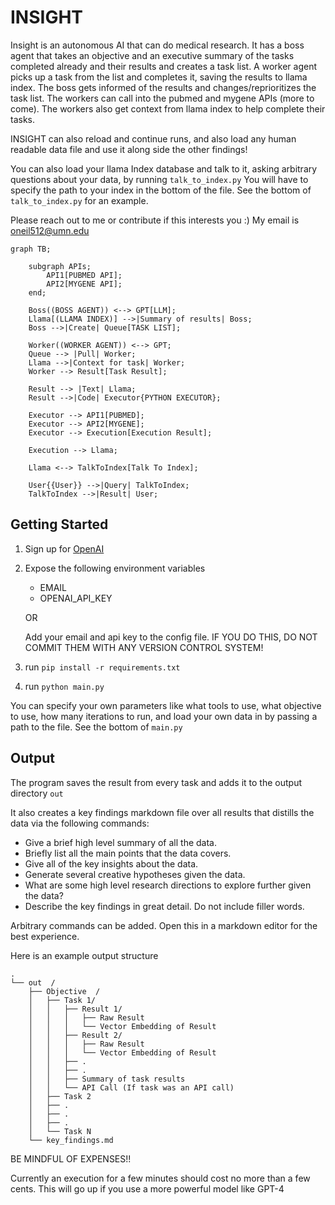 # INSIGHT

Insight is an autonomous AI that can do medical research. It has a boss agent that takes an objective and an executive summary of the tasks completed already and their results and creates a task list. A worker agent picks up a task from the list and completes it, saving the results to llama index. The boss gets informed of the results and changes/reprioritizes the task list. The workers can call into the pubmed and mygene APIs (more to come). The workers also get context from llama index to help complete their tasks.

INSIGHT can also reload and continue runs, and also load any human readable data file and use it along side the other findings!

You can also load your llama Index database and talk to it, asking arbitrary questions about your data, by running `talk_to_index.py`
You will have to specify the path to your index in the bottom of the file. See the bottom of `talk_to_index.py` for an example.

Please reach out to me or contribute if this interests you :) My email is oneil512@umn.edu


```mermaid
graph TB;

    subgraph APIs;
        API1[PUBMED API];
        API2[MYGENE API];
    end;

    Boss((BOSS AGENT)) <--> GPT[LLM];
    Llama[(LLAMA INDEX)] -->|Summary of results| Boss;
    Boss -->|Create| Queue[TASK LIST];

    Worker((WORKER AGENT)) <--> GPT;
    Queue --> |Pull| Worker;
    Llama -->|Context for task| Worker;
    Worker --> Result[Task Result];

    Result --> |Text| Llama;
    Result -->|Code| Executor{PYTHON EXECUTOR};

    Executor --> API1[PUBMED];
    Executor --> API2[MYGENE];
    Executor --> Execution[Execution Result];

    Execution --> Llama;

    Llama <--> TalkToIndex[Talk To Index];

    User{{User}} -->|Query| TalkToIndex;
    TalkToIndex -->|Result| User;
```

## Getting Started

1. Sign up for [OpenAI](https://platform.openai.com/signup)

2. Expose the following environment variables
    - EMAIL
    - OPENAI_API_KEY

    OR

    Add your email and api key to the config file. IF YOU DO THIS, DO NOT COMMIT THEM WITH ANY VERSION CONTROL SYSTEM!

3. run `pip install -r requirements.txt`
4. run `python main.py`

You can specify your own parameters like what tools to use, what objective to use, how many iterations to run, and load your own data in by passing a path to the file. See the bottom of `main.py`

## Output

The program saves the result from every task and adds it to the output directory `out`

It also creates a key findings markdown file over all results that distills the data via the following commands:

* Give a brief high level summary of all the data.
* Briefly list all the main points that the data covers.
* Give all of the key insights about the data.
* Generate several creative hypotheses given the data.
* What are some high level research directions to explore further given the data?
* Describe the key findings in great detail. Do not include filler words.

Arbitrary commands can be added. Open this in a markdown editor for the best experience.

Here is an example output structure

```
.
└── out  /
    ├── Objective  /
    │   ├── Task 1/
    │   │   ├── Result 1/
    │   │   │   ├── Raw Result
    │   │   │   └── Vector Embedding of Result
    │   │   ├── Result 2/
    │   │   │   ├── Raw Result
    │   │   │   └── Vector Embedding of Result
    │   │   ├── .
    │   │   ├── .
    │   │   ├── Summary of task results
    │   │   └── API Call (If task was an API call)
    │   ├── Task 2
    │   ├── .
    │   ├── .
    │   ├── .
    │   └── Task N
    └── key_findings.md
```


BE MINDFUL OF EXPENSES!!

Currently an execution for a few minutes should cost no more than a few cents. This will go up if you use a more powerful model like GPT-4